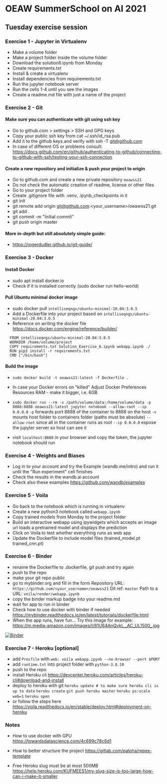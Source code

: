 # OEAW SummerSchool on AI 2021
## Tuesday exercise session

### Exercise 1 - Jupyter in Virtualenv

* Make a volume folder
* Make a project folder inside the volume folder
* Download the solution6.ipynb from Monday
* Create requirements.txt
* Install & create a virtualenv
* Install dependencies from requirements.txt
* Run the jupyter notebook server
* Run the cells 1-4 until you see the images
* Create a readme.md file with just a name of the project

### Exercise 2 - Git
#### Make sure you can authenticate with git using ssh key

* Go to github.com > settings > SSH and GPG keys
* Copy your public ssh key from cat ~/.ssh/id_rsa.pub
* Add it to the github keys and verify with ssh -T git@github.com
* In case of different OS or problems consult:
https://docs.github.com/en/github/authenticating-to-github/connecting-to-github-with-ssh/testing-your-ssh-connection

#### Create a new repository and initialize & push your project to origin

* Go to github.com and create a new private repository `oeawss21`
* Do not check the automatic creation of readme, license or other files
* Go to your project folder
* Create .gitignore file with .venv, .ipynb_checkpoints in it
* git init
* git remote add origin git@github.com:<your_username>/oeawss21.git
* git add .
* git commit -m "Initial commit"
* git push origin master

#### More in-depth but still absolutely simple guide:

* https://rogerdudler.github.io/git-guide/

### Exercise 3 - Docker

#### Install Docker

* sudo apt install docker.io
* Check if it is installed correctly (sudo docker run hello-world)

#### Pull Ubuntu minimal docker image

* sudo docker pull `intelliseqngs/ubuntu-minimal-20.04:3.0.5`
* Add a Dockerfile into your project based on `intelliseqngs/ubuntu-minimal-20.04:3.0.5`
* Reference on writing the docker file https://docs.docker.com/engine/reference/builder/
```
  FROM intelliseqngs/ubuntu-minimal-20.04:3.0.5
  WORKDIR /home/volume/project
  COPY requirements.txt Solution_Exercise_6.ipynb webapp.ipynb ./
  RUN pip3 install -r requirements.txt
  CMD ["/bin/bash"]
```
#### Build the image

* `sudo docker build -t oeawss21:latest -f Dockerfile .`
* In case your Docker errors on "killed" Adjust Docker Preferences Resources RAM - make it bigger, i.e. 6GB
* `sudo docker run --rm -v /path/volume/data:/home/volume/data -p 8888:8888 oeawss21:latest jupyter notebook --allow-root --ip 0.0.0.0`
  `-p` forwards port 8888 of the container to 8888 on the host
  `-v` mounts host folder to containers folder (paths must be absolute)
  `--allow-root` since all in the container runs as root
  `--ip 0.0.0.0` expose the jupyter server so host can see it

* visit `localhost:8888` in your browser and copy the token, the jupyter notebook should run


### Exercise 4 - Weights and Biases

* Log in to your account and try the Example (wandb.me/intro) and run it until the "Run experiment" cell finishes
* Check the results in the wandb.ai account
* Check also these examples https://github.com/wandb/examples

### Exercise 5 - Voila

* Go back to the notebook which is running in virtualenv
* Create a new python3 notebook called `webapp.ipynb`
* Copy trained models from Monday to the project folder
* Build an interactive webapp using ipywidgets which accepts an image url loads a pretrained model and displays the prediction
* Click on Voila to test whether everything runs as web app
* Update the Dockerfile to include model files (trained_model.pt trained_cnn.pt)

### Exercise 6 - Binder

* rename the Dockerfile to .dockerfile, git push and try again
* push to the repo
* make your git repo public
* go to mybinder.org and fill in the form
  Repository URL: `https://github.com/<your_username>/oeawss21`
  Git ref: `master`
  Path to a URL: `voila/render/webapp.ipynb`
* copy the binder markup badge into your readme.md
* wait for app to run in binder
* Check how to use docker with binder if needed
  https://mybinder.readthedocs.io/en/latest/tutorials/dockerfile.html
* When the app runs, have fun...
  Try this image for example: https://m.media-amazon.com/images/I/81U64AnQvkL._AC_UL1500_.jpg


[![Binder](https://mybinder.org/badge_logo.svg)](https://mybinder.org/v2/gh/paloha/oeawss21/master?filepath=voila%2Frender%2Fwebapp.ipynb)

### Exercise 7 - Heroku [optional]

* add `Procfile` with `web: voila webapp.ipynb --no-browser --port $PORT`
* add `runtime.txt` into project folder with `python-3.8.10`
* push to the repo
* install Heroku cli https://devcenter.heroku.com/articles/heroku-cli#download-and-install
* deploy to heroku with git
  `heroku update # to make sure heroku cli is up to date`
  `heroku create`
  `git push heroku master`
  `heroku ps:scale web=1`
  `heroku open`
* or follow the steps here https://voila.readthedocs.io/en/stable/deploy.html#deployment-on-heroku


### Notes
* How to use docker with GPU
https://towardsdatascience.com/4c699c78c6d1

* How to better structure the project
https://gitlab.com/paloha/repex-template

* Free Heroku slug must be at most 500MB
https://help.heroku.com/KUFMEES1/my-slug-size-is-too-large-how-can-i-make-it-smaller
